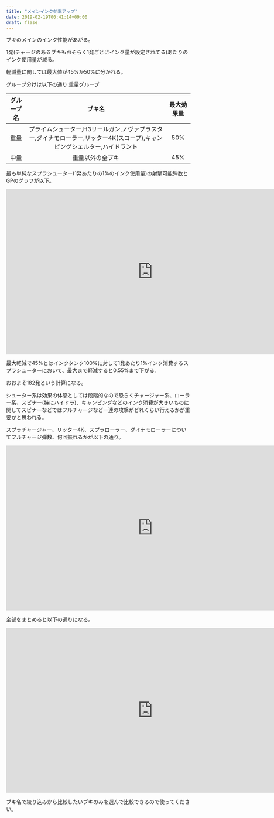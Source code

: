 ```yaml
---
title: "メインインク効率アップ"
date: 2019-02-19T00:41:14+09:00
draft: flase
---
```


ブキのメインのインク性能があがる。

1発(チャージのあるブキもおそらく1発ごとにインク量が設定されてる)あたりのインク使用量が減る。

軽減量に関しては最大値が45%か50%に分かれる。

グループ分けは以下の通り
重量グループ

グループ名|ブキ名|最大効果量
 :---: | :---: | :---:
重量|プライムシューター,H3リールガン,ノヴァブラスター,ダイナモローラー,リッター4K(スコープ),キャンピングシェルター,ハイドラント|50%|
中量|重量以外の全ブキ|45%

最も単純なスプラシューター(1発あたりの1%のインク使用量)の射撃可能弾数とGPのグラフが以下。

<iframe width="800" height="450" src="https://datastudio.google.com/embed/reporting/14V2ptJLY-QAE-PObM2r7bVPh0OkdzAU2/page/4WOl" frameborder="0" style="border:0" allowfullscreen></iframe>

最大軽減で45%とはインクタンク100%に対して1発あたり1%インク消費するスプラシューターにおいて、最大まで軽減すると0.55%まで下がる。

おおよそ182発という計算になる。

シューター系は効果の体感としては段階的なので恐らくチャージャー系、ローラー系、スピナー(特にハイドラ)、キャンピングなどのインク消費が大きいものに関してスピナーなどではフルチャージなど一連の攻撃がどれくらい行えるかが重要かと思われる。

スプラチャージャー、リッター4K、スプラローラー、ダイナモローラーについてフルチャージ弾数、何回振れるかが以下の通り。

<iframe width="800" height="450" src="https://datastudio.google.com/embed/reporting/14V2ptJLY-QAE-PObM2r7bVPh0OkdzAU2/page/idOl" frameborder="0" style="border:0" allowfullscreen></iframe>

全部をまとめると以下の通りになる。

<iframe width="800" height="450" src="https://datastudio.google.com/embed/reporting/14V2ptJLY-QAE-PObM2r7bVPh0OkdzAU2/page/M7Ol" frameborder="0" style="border:0" allowfullscreen></iframe>

ブキ名で絞り込みから比較したいブキのみを選んで比較できるので使ってください。
